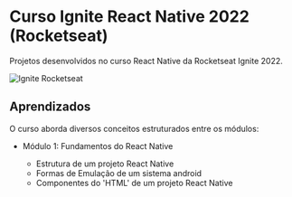 # Curso Ignite React Native 2022 (Rocketseat)

Projetos desenvolvidos no curso React Native da Rocketseat Ignite 2022.

![Ignite Rocketseat](https://repository-images.githubusercontent.com/388559276/152b7163-d267-4e23-8e52-b4103af10299)

## Aprendizados

O curso aborda diversos conceitos estruturados entre os módulos:

- Módulo 1: Fundamentos do React Native
  <br />

  - Estrutura de um projeto React Native
  - Formas de Emulação de um sistema android
  - Componentes do 'HTML' de um projeto React Native
